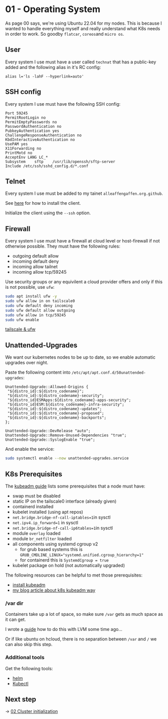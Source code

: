 # 01 - Operating System

As page 00 says, we're using Ubuntu 22.04 for my nodes. This is because I wanted to handle everything myself and really understand what K8s needs in order to work. So goodby `flatcar`, `coreos`and `micro os`.

## User

Every system I use must have a user called `technat` that has a public-key added and the following alias in it's RC config:

`alias l='ls -lahF --hyperlink=auto'`

## SSH config

Every system I use must have the following SSH config:

```
Port 59245
PermitRootLogin no
PermitEmptyPasswords no
PasswordAuthentication no
PubkeyAuthentication yes
ChallengeResponseAuthentication no
KbdInteractiveAuthentication no
UsePAM yes
X11Forwarding no
PrintMotd no
AcceptEnv LANG LC_*
Subsystem    sftp    /usr/lib/openssh/sftp-server
Include /etc/ssh/sshd_config.d/*.conf
```

## Telnet

Every system I use must be added to my tainet `alleaffengaffen.org.github`.

See [here](https://tailscale.com/download) for how to install the client.

Initialize the client using the `--ssh` option.

## Firewall

Every system I use must have a firewall at cloud level or host-firewall if not otherwise possible. They must have the following rules:

- outgoing default allow
- incoming default deny
- incoming allow tailnet
- incoming allow tcp/59245

Use security groups or any equivilent a cloud provider offers and only if this is not possible, use `ufw`:

```bash
sudo apt install ufw -y
sudo ufw allow in on tailscale0
sudo ufw default deny incoming
sudo ufw default allow outgoing
sudo ufw allow in tcp/59245
sudo ufw enable
```

[tailscale & ufw](https://tailscale.com/kb/1077/secure-server-ubuntu-18-04/)

## Unattended-Upgrades

We want our kubernetes nodes to be up to date, so we enable automatic upgrades over night.

Paste the following content into `/etc/apt/apt.conf.d/50unattended-upgrades`:

```
Unattended-Upgrade::Allowed-Origins {
 "${distro_id}:${distro_codename}";
 "${distro_id}:${distro_codename}-security";
 "${distro_id}ESMApps:${distro_codename}-apps-security";
 "${distro_id}ESM:${distro_codename}-infra-security";
 "${distro_id}:${distro_codename}-updates";
 "${distro_id}:${distro_codename}-proposed";
 "${distro_id}:${distro_codename}-backports";
};

Unattended-Upgrade::DevRelease "auto";
Unattended-Upgrade::Remove-Unused-Dependencies "true";
Unattended-Upgrade::SyslogEnable "true";
```

And enable the service:

```bash
sudo systemctl enable --now unattended-upgrades.service
```

## K8s Prerequisites

The [kubeadm guide](https://kubernetes.io/docs/setup/production-environment/tools/kubeadm/create-cluster-kubeadm/) lists some prerequisites that a node must have:

- swap must be disabled
- static IP on the tailscale0 interface (already given)
- containerd installed
- kubelet installed (using apt repos)
- `net.bridge.bridge-nf-call-iptables=1`in sysctl
- `net.ipv4.ip_forward=1` in sysctl
- `net.bridge.bridge-nf-call-ip6tables=1`in sysctl
- module `overlay` loaded
- module `br_netfilter` loaded
- all components using systemd cgroup v2
  - for grub based systems this is `GRUB_CMDLINE_LINUX="systemd.unified.cgroup_hierarchy=1"`
  - for containerd this is `SystemdCgroup = true`
- kubelet package on hold (not automatically upgraded)

The following resources can be helpful to met those prerequisites:

- [install kubeadm](https://kubernetes.io/docs/setup/production-environment/tools/kubeadm/install-kubeadm/)
- [my blog article about k8s kubeadm way](https://technat.ch/kubernetes/k8s_kubeadm/)

### /var dir

Containers take up a lot of space, so make sure `/var` gets as much space as it can get.

I wrote a [guide](https://github.com/the-technat/the-technat/blob/main/content/Kubernetes/lv-extending.md) how to do this with LVM some time ago...

Or if like ubuntu on hcloud, there is no separation between `/var` and `/` we can also skip this step.

### Additional tools

Get the following tools:

- [helm](https://helm.sh/docs/intro/install/)
- [Kubectl](https://kubernetes.io/docs/tasks/tools/install-kubectl-linux/)

## Next step

-> [02 Cluster initialization](./02_cluster_init.md)
